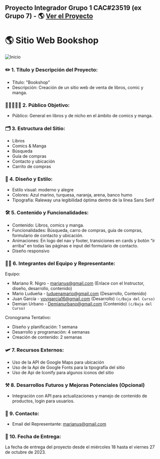 ## Proyecto Integrador Grupo 1 CAC#23519 (ex Grupo 7) - 🌎 [Ver el Proyecto](https://marianonigro.github.io/proyecto-integrador-g7-cac23519/)

# 🌎 Sitio Web Bookshop
![Inicio](https://github.com/marianonigro/proyecto-integrador-g7-cac23519/assets/42101589/d0b27c69-c587-48fe-9a20-ab610c34a120)

### ✏️ 1. Título y Descripción del Proyecto:
-	Título: "Bookshop"
-	Descripción: Creación de un sitio web de venta de libros, comic y manga.
### 🧑🏻‍👩🏻‍🧒 2. Público Objetivo:
-	Público: General en libros y de nicho en el ámbito de comics y manga.
### 🗂️ 3.	Estructura del Sitio:
-	Libros
-	Comics & Manga
-	Búsqueda
-	Guía de compras
-	Contacto y ubicación
-	Carrito de compras
### 🎨 4.	Diseño y Estilo:
-	Estilo visual: moderno y alegre
-	Colores: Azul marino, turquesa, naranja, arena, banco humo
-	Tipografía: Raleway una legibilidad óptima dentro de la línea Sans Serif
### 🛠️ 5.	Contenido y Funcionalidades:
-	Contenido: Libros, comics y manga.
-	Funcionalidades: Búsqueda, carro de compras, guía de compras, formulario de contacto y ubicación.
-	Animaciones: En logo del nav y footer, transiciones en cards y botón “ir arriba” en todas las páginas e input del formulario de contacto.
-	Diseño responsivo 
### 🧑‍💻 6.	Integrantes del Equipo y Representante:
Equipo: <br>
  * Mariano R. Nigro - marianus@gmail.com (Enlace con el Instructor, diseño, desarrollo, contenido)<br>
  * Mario Ludueña - luduenamario@gmail.com (Desarrollo, Contenido)<br>
  * Juan García - yovigarcia16@gmail.com (Desarrollo) ```(c/Baja del Curso)```<br>
  * Demian Urbano - Demianurbano@gmail.com (Contenido) ```(c/Baja del Curso)```<br>
  
Cronograma Tentativo:<br>
-	Diseño y planificación: 1 semana
-	Desarrollo y programación: 4 semanas
-	Creación de contenido: 2 semanas
### 🛩️	7. Recursos Externos:
-	Uso de la API de Google Maps para ubicación
-	Uso de la Api de Google Fonts para la tipografía del sitio
-	Uso de Api de Iconify para algunos iconos del sitio
### ⚒️ 8.	Desarrollos Futuros y Mejoras Potenciales (Opcional)
-	Integración con API para actualizaciones y manejo de contenido de productos, login para usuarios.
### 📧 9.	Contacto:
-	Email del Representante: marianus@gmail.com
### 📅 10.	Fecha de Entrega:
La fecha de entrega del proyecto desde el miércoles 18 hasta el viernes 27 de octubre de 2023.


